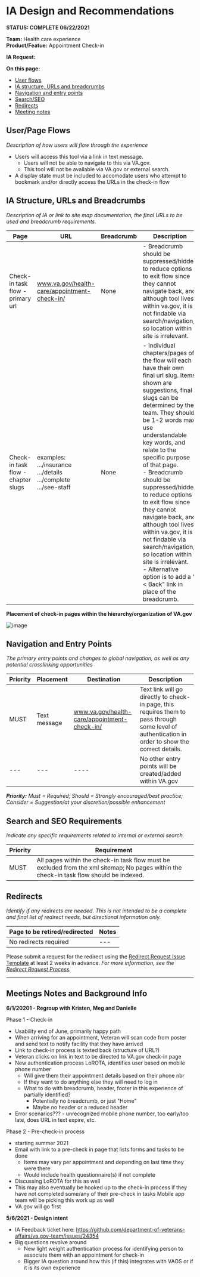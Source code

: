 # IA Design and Recommendations
**STATUS: COMPLETE 06/22/2021**

**Team:** Health care experience <br>
**Product/Featue:** Appointment Check-in

**IA Request:** 

**On this page:**
- [User flows](#flows)
- [IA structure, URLs and breadcrumbs](#ia)
- [Navigation and entry points](#nav)
- [Search/SEO](#seo)
- [Redirects](#redirects)
- [Meeting notes](#notes)


## <a name="flows"></a>User/Page Flows <br>
*Description of how users will flow through the experience*

- Users will access this tool via a link in text message.  
  - Users will not be able to navigate to this via VA.gov.
  - This tool will not be available via VA.gov or external search.
- A display state must be included to accomodate users who attempt to bookmark and/or directly access the URLs in the check-in flow


## <a name="ia"></a>IA Structure, URLs and Breadcrumbs <br>
*Description of IA or link to site map documentation, the final URLs to be used and breadcrumb requirements.*


**Page** | **URL** | **Breadcrumb** | **Description**
--- | --- | --- | ---
Check-in task flow - primary url   |  www.va.gov/health-care/appointment-check-in/   |  None |  - Breadcrumb should be suppressed/hidden to reduce options to exit flow since they cannot navigate back, and although tool lives within va.gov, it is not findable via search/navigation, so location within site is irrelevant. 
Check-in task flow - chapter slugs | examples: <br> .../insurance  <br> .../details <br> .../complete <br> .../see-staff | None | - Individual chapters/pages of the flow will each have their own final url slug. Items shown are suggestions, final slugs can be determined by the team.  They should be 1-2 words max, use understandable key words, and relate to the specific purpose of that page.  <br> - Breadcrumb should be suppressed/hidden to reduce options to exit flow since they cannot navigate back, and although tool lives within va.gov, it is not findable via search/navigation, so location within site is irrelevant. <br> - Alternative option is to add a "< Back" link in place of the breadcrumb. 


**Placement of check-in pages within the hierarchy/organization of VA.gov**

![image](https://user-images.githubusercontent.com/20994159/122476503-f1427400-cf8b-11eb-84e4-49522d72a20b.png)




## <a name="nav"></a>Navigation and Entry Points <br>
*The primary entry points and changes to global navigation, as well as any potential crosslinking opportunities*

**Priority** | **Placement** | **Destination** | **Description**
--- | --- | --- | --- 
 MUST  |  Text message  | www.va.gov/health-care/appointment-check-in/  |   Text link will go directly to check-in page, this requires them to pass through some level of authentication in order to show the correct details.
--- | --- | ---- |  No other entry points will be created/added within VA.gov

***Priority:** Must = Required; Should = Strongly encouraged/best practice; Consider = Suggestion/at your discretion/possible enhancement* 



## <a name="seo"></a>Search and SEO Requirements <br>
*Indicate any specific requirements related to internal or external search.*  


**Priority** | **Requirement** 
--- | --- 
MUST | All pages within the check-in task flow must be excluded from the xml sitemap; No pages within the check-in task flow should be indexed. 



## <a name="redirects"></a>Redirects <br>
*Identify if any redirects are needed.  This is not intended to be a complete and final list of redirect needs, but directional information only.*  

**Page to be retired/redirected** | **Notes**
--- | ---  
No redirects required | ---

Please submit a request for the redirect using the [Redirect Request Issue Template](https://github.com/department-of-veterans-affairs/va.gov-team/issues/new?assignees=mnorthuis&labels=content-ia-team%2C+ia&template=redirect-request.md&title=Redirect+Request) at least 2 weeks in advance. 
*For more information, see the [Redirect Request Process](https://github.com/department-of-veterans-affairs/va.gov-team/blob/master/platform/information-architecture/request-redirect.md).*


<hr>

## <a name="notes"></a>Meetings Notes and Background Info

**6/1/20201 - Regroup with Kristen, Meg and Danielle**

Phase 1 - Check-in
- Usability end of June, primarily happy path
- When arriving for an appointment, Veteran will scan code from poster and send text to notify facility that they have arrived
- Link to check-in process is texted back (structure of URL?)
- Veteran clicks on link in text to be directed to VA.gov check-in page
- New authentication process LoROTA, identifies user based on mobile phone number
  - Will give them their appointment details based on their phone nbr
  - If they want to do anything else they will need to log in
  - What to do with breadcrumb, header, footer in this experience of partially identified?
    - Potentially no breadcrumb, or just "Home"
    - Maybe no header or a reduced header
- Error scenarios??? - unrecognized mobile phone number, too early/too late, does URL in text expire, etc. 

Phase 2 - Pre-check-in process 
- starting summer 2021
- Email with link to a pre-check in page that lists forms and tasks to be done
  - Items may vary per appointment and depending on last time they were there
  - Would include health questionnaire(s) if not complete
- Discussing LoROTA for this as well
- This may also eventually be hooked up to the check-in process if they have not completed some/any of their pre-check in tasks
Mobile app team will be picking this work up as well
-  VA.gov will go first

**5/6/2021 - Design intent**
- IA Feedback ticket here: https://github.com/department-of-veterans-affairs/va.gov-team/issues/24354
- Big questions revolve around
  - New light weight authentication process for identifying person to associate them with an appointment for check-in
  - Bigger IA question around how this (if this) integrates with VAOS or if it is its own experience
